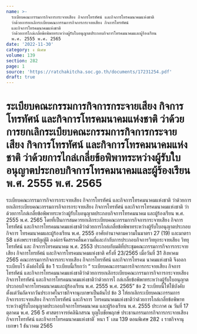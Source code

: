 ```yaml
---
name: >-
  ระเบียบคณะกรรมการกิจการกระจายเสียง กิจการโทรทัศน์ และกิจการโทรคมนาคมแห่งชาติ
  ว่าด้วยการยกเลิกระเบียบคณะกรรมการกิจการกระจายเสียง กิจการโทรทัศน์
  และกิจการโทรคมนาคมแห่งชาติ
  ว่าด้วยการไกล่เกลี่ยข้อพิพาทระหว่างผู้รับใบอนุญาตประกอบกิจการโทรคมนาคมและผู้ร้องเรียน
  พ.ศ. 2555 พ.ศ. 2565
date: '2022-11-30'
category: ง พิเศษ
volume: 139
section: 282
page: 1
source: 'https://ratchakitcha.soc.go.th/documents/17231254.pdf'
draft: true
---
```


# ระเบียบคณะกรรมการกิจการกระจายเสียง กิจการโทรทัศน์ และกิจการโทรคมนาคมแห่งชาติ ว่าด้วยการยกเลิกระเบียบคณะกรรมการกิจการกระจายเสียง กิจการโทรทัศน์ และกิจการโทรคมนาคมแห่งชาติ ว่าด้วยการไกล่เกลี่ยข้อพิพาทระหว่างผู้รับใบอนุญาตประกอบกิจการโทรคมนาคมและผู้ร้องเรียน พ.ศ. 2555 พ.ศ. 2565

ระเบียบคณะกรรมการกิจการกระจายเสียง กิจการโทรทัศน์ และกิจการโทรคมนาคมแห่งชาติ ว่าด้วยการยกเลิกระเบียบคณะกรรมการกิจการกระจายเสียง กิจการโทรทัศน์ และกิจการโทรคมนาคมแห่งชาติ ว่าด้วยการไกล่เกลี่ยข้อพิพาทระหว่างผู้รับใบอนุญาตประกอบกิจการโทรคมนาคม และผู้ร้องเรียน พ.ศ. 2555 พ.ศ. 2565 โดยที่เป็นการสมควรยกเลิกระเบียบคณะกรรมการกิจการกระจายเสียง กิจการโทรทัศน์ และกิจการโทรคมนาคมแห่งชาติว่าด้วยการไกล่เกลี่ยข้อพิพาทระหว่างผู้รับใบอนุญาตประกอบกิจการ โทรคมนาคมและผู้ร้องเรียน พ.ศ. 2555 อาศัยอำนาจตามความในมาตรา 27 (19) และมาตรา 58 แห่งพระราชบัญญัติ องค์กรจัดสรรคลื่นความถี่และกำกับการประกอบกิจการวิทยุกระจายเสียง วิทยุโทรทัศน์ และ กิจการโทรคมนาคม พ.ศ. 2553 ประกอบกับมติที่ประชุมคณะกรรมการกิจการกระจายเสียง กิจการโทรทัศน์ และกิจการโทรคมนาคมแห่งชาติ ครั้งที่ 23/2565 เมื่อวันที่ 31 สิงหาคม 2565 คณะกรรมการกิจการกระจายเสียง กิจการโทรทัศน์ และกิจการโทรคม นาคมแห่งชาติ จึงออกระเบียบไว้ ดังต่อไปนี้ ข้อ 1 ระเบียบนี้เรียกว่า “ ระเบียบคณะกรรมการกิจการกระจายเสียง กิจการโทรทัศน์ และกิจการโทรคมนาคมแห่งชาติว่าด้วยการยกเลิกระเบียบคณะกรรมการกิจการกระจายเสียง กิจการโทรทัศน์ และกิจการโทรคมนาคมแห่งชาติว่าด้วยการไ กล่เกลี่ยข้อพิพาทระหว่างผู้รับใบอนุญาต ประกอบกิจการโทรคมนาคมและผู้ร้องเรียน พ.ศ. 2555 พ.ศ. 2565” ข้อ 2 ระเบียบนี้ให้ใช้บังคับตั้งแต่วันถัดจากวันประกาศในราชกิจจานุเบกษาเป็นต้นไป ข้อ 3 ให้ยกเลิกระเบียบคณะกรรมการกิจการกระจายเสียง กิจการโทรทัศน์ และกิจการ โทรคมนาคมแห่งชาติว่าด้วยการไกล่เกลี่ยข้อพิพาทระหว่างผู้รับใบอนุญาตประกอบกิจการโทรคมนาคม และผู้ร้องเรียน พ.ศ. 2555 ประกาศ ณ วันที่ 17 ตุลาคม พ.ศ. 256 5 ศาสตราจารย์คลินิกสรณ บุญใบชัยพฤกษ์ ประธานกรรมการกิจการกระจายเสียง กิจการโทรทัศน์ และกิจการโทรคมนาคมแห่งชาติ ้ หนา 1 ่ เลม 139 ตอนพิเศษ 282 ง ราชกิจจานุเบกษา 1 ธันวาคม 2565
